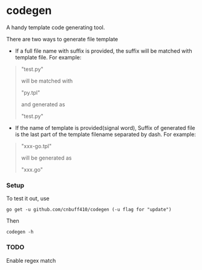 codegen
=======

A handy template code generating tool.

There are two ways to generate file template

- If a full file name with suffix is provided, the suffix will be matched with
template file. For example:

>"test.py"
>
>will be matched with
>
>"py.tpl"
>
>and generated as
>
>"test.py"

- If the name of template is provided(signal word), Suffix of generated file is
the last part of the template filename separated by dash. For example:

>"xxx-go.tpl"
>
>will be generated as
>
>"xxx.go"


### Setup

To test it out, use

    go get -u github.com/cnbuff410/codegen (-u flag for "update")

Then

    codegen -h

### TODO

Enable regex match
